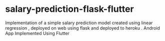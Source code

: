 # salary-prediction-flask-flutter
Implementation of a simple salary prediction model created using linear regression , deployed on web using flask and deployed to heroku . Android App Implemented Using Flutter
